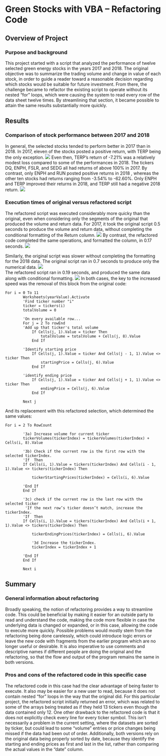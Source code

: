# Green Stocks with VBA – Refactoring Code

## Overview of Project

### Purpose and background
This project started with a script that analyzed the performance of twelve selected green energy stocks in the years 2017 and 2018. The original objective was to summarize the trading volume and change in value of each stock, in order to guide a reader toward a reasonable decision regarding which stocks would be suitable for future investment. From there, the challenge became to refactor the existing script to operate without its nested “for” loops, which were causing the system to read every row of the data sheet twelve times. By streamlining that section, it became possible to attain the same results substantially more quickly.

## Results
### Comparison of stock performance between 2017 and 2018
In general, the selected stocks tended to perform better in 2017 than in 2018. In 2017, eleven of the stocks posted a positive return,  with TERP being the only exception. ![](VBA_Challenge_2017.png) Even then, TERP’s return of -7.21% was a relatively modest loss compared to some of the performances in 2018. The tickers DQ, ENPH, FSLR, and SEDG all had returns of above 100% in 2017. By contrast, only ENPH and RUN posted positive returns in 2018 , whereas the other ten stocks had returns ranging from -3.54% to -62.60%. Only ENPH and TERP improved their returns in 2018, and TERP still had a negative 2018 return. ![](VBA_Challenge_2018.png)

### Execution times of original versus refactored script
The refactored script was executed considerably more quicky than the original, even when considering only the segments of the original that produced the volume and return data. For 2017, it took the original script 0.5 seconds to produce the volume and return data, without completing the conditional formatting of the Return column. ![](2017_No_Refactor.png) By contrast, the refactored code completed the same operations, and formatted the column, in 0.17 seconds. ![](VBA_Challenge_2017.png) 

Similarly, the original script was slower without completing the formatting for the 2018 data. The original script ran in 0.7 seconds to produce only the numerical data. 
![](2018_No_Refactor.png)  
The refactored script ran in 0.19 seconds, and produced the same data along with conditional formatting. ![](VBA_Challenge_2018.png) 
In both cases, the key to the increased speed was the removal of this block from the original code:
```
For i = 0 To 11
        Worksheets(yearValue).Activate
        'Find ticker number "i"
        ticker = tickers(i)
        totalVolume = 0
        
        'On every available row...
        For j = 2 To rowEnd
        'Add up that ticker's total volume
            If Cells(j, 1).Value = ticker Then
                totalVolume = totalVolume + Cells(j, 8).Value
            End If
            
        'Identify starting price
            If Cells(j, 1).Value = ticker And Cells(j - 1, 1).Value <> ticker Then
                startingPrice = Cells(j, 6).Value
            End If
            
        'identify ending price
            If Cells(j, 1).Value = ticker And Cells(j + 1, 1).Value <> ticker Then
                endingPrice = Cells(j, 6).Value
            End If
        
        Next j
```
And its replacement with this refactored selection, which determined the same values:
```
For i = 2 To RowCount
    
        '3a) Increase volume for current ticker
        tickerVolumes(tickerIndex) = tickerVolumes(tickerIndex) + Cells(i, 8).Value
        
        '3b) Check if the current row is the first row with the selected tickerIndex.
        'If  Then
        If Cells(i, 1).Value = tickers(tickerIndex) And Cells(i - 1, 1).Value <> tickers(tickerIndex) Then
        
            tickerStartingPrices(tickerIndex) = Cells(i, 6).Value
            
        'End If
        End If
        
        '3c) check if the current row is the last row with the selected ticker
         'If the next row’s ticker doesn’t match, increase the tickerIndex.
        'If  Then
        If Cells(i, 1).Value = tickers(tickerIndex) And Cells(i + 1, 1).Value <> tickers(tickerIndex) Then
        
            tickerEndingPrices(tickerIndex) = Cells(i, 6).Value
            
            '3d Increase the tickerIndex.
            tickerIndex = tickerIndex + 1
            
        'End If
        End If
        
        Next i
```
## Summary
### General information about refactoring
Broadly speaking, the notion of refactoring provides a way to streamline code. This could be beneficial by making it easier for an outside party to read and understand the code, making the code more flexible in case the underlying data is changed or expanded, or in this case, allowing the code to execute more quickly. Possible problems would mostly stem from the refactoring being done carelessly, which could introduce logic errors or leave the new code with fragments from the earlier program which are no longer useful or desirable. It is also imperative to use comments and descriptive names if different people are doing the original and the refactoring, so that the flow and output of the program remains the same in both versions.

### Pros and cons of the refactored code in this specific case
The refactored code in this case had the clear advantage of being faster to execute. It also may be easier for a new user to read, because it does not contain nested “for” loops in the way that the original did. For this particular project, the refactored script initially returned an error, which was related to some of the arrays being treated as if they held 13 tickers even though the data contained only 12. One other drawback to the refactored code is that it does not explicitly check every line for every ticker symbol. This isn’t necessarily a problem in the current setting, where the datasets are sorted by ticker, but could lead to some “volume” entries or price changes being missed if the data had been out of order. Additionally, both versions rely on the original data being properly sorted by date, because they identify the starting and ending prices as first and last in the list, rather than comparing the actual values in the “date” column.
